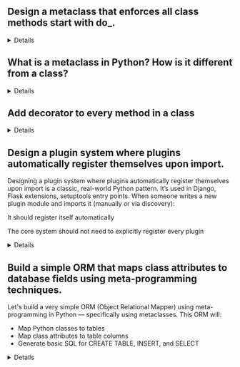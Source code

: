 ## Design a metaclass that enforces all class methods start with do_.

<details>

```python
class DoMethodEnforcer(type):
    def __new__(cls, name, bases, class_dict):
        for attr_name, attr_value in class_dict.items():
            if callable(attr_value) and not attr_name.startswith('__'):
                if not attr_name.startswith("do_"):
                    raise TypeError(
                        f"Method '{attr_name}' in class '{name}' must start with 'do_'"
                    )
        return super().__new__(cls, name, bases, class_dict)
```

### ✅ This will work
class GoodClass(metaclass=DoMethodEnforcer):
    def do_task(self): pass
    def do_another(self): pass

### ❌ This will raise an error
class BadClass(metaclass=DoMethodEnforcer):
    def do_valid(self): pass
    def invalid_method(self): pass  # Raises TypeError


### return super().__new__(cls, name, bases, class_dict)
is essential in a metaclass because it is the part that actually creates the class object.

</details>


## What is a metaclass in Python? How is it different from a class?
<details>

- just like a class defines how instances behave, a metaclass defines how classes behave.
- In Python, everything is an object, and every class is an instance of a metaclass.
- By default, the metaclass for all classes is type.
- You can create custom metaclasses by inheriting from type and overriding methods like __new__ and __init__.

### 🔁 Class vs Metaclass:

- A class defines behavior for its instances.
- A metaclass defines behavior for classes themselves.

</details>

## Add decorator to every method in a class

<details>

```go
import types

def method_decorator(method):
    def wrapper(*args, **kwargs):
        print("Calling method:", method.__name__)
        return method(*args, **kwargs)
    return wrapper

class MethodDecoratorMeta(type):
    def __new__(mcs, name, bases, dct):
        new_dct = {}
        for attr_name, attr_val in dct.items():
            if isinstance(attr_val, types.FunctionType) and not attr_name.startswith("__"):
                attr_val = method_decorator(attr_val)
            new_dct[attr_name] = attr_val
        return super().__new__(mcs, name, bases, new_dct)

class Base(metaclass=MethodDecoratorMeta):
    def process(self):
        print("Process is called")
    def func2(self):
        print("func2 is called")
    def _func3(self):
        print("func3 is called")

b = Base()
b.process()
b.func2()
b._func3()
```
</details>


## Design a plugin system where plugins automatically register themselves upon import.
Designing a plugin system where plugins automatically register themselves upon import is a classic, real-world Python pattern. It’s used in Django, Flask extensions, setuptools entry points.
When someone writes a new plugin module and imports it (manually or via discovery):

It should register itself automatically

The core system should not need to explicitly register every plugin

<details> 

```go

### 1. Plugin Registry

```python
class PluginRegistry:
    _plugins = {}

    @classmethod
    def register(cls, name, plugin_cls):
        cls._plugins[name] = plugin_cls

    @classmethod
    def get_plugins(cls):
        return dict(cls._plugins)
```

### 2. Base Plugin Class (with metaclass auto-registration)

```python
class PluginMeta(type):
    def __init__(cls, name, bases, clsdict):
        if name != "BasePlugin":  # Skip base class itself
            PluginRegistry.register(name, cls)
        super().__init__(name, bases, clsdict)

class BasePlugin(metaclass=PluginMeta):
    def run(self):
        raise NotImplementedError
```

### 3. Define Plugins (in separate files/modules)

```python
# plugin_foo.py
from base import BasePlugin

class FooPlugin(BasePlugin):
    def run(self):
        print("FooPlugin running")
```

```python
# plugin_bar.py
from base import BasePlugin

class BarPlugin(BasePlugin):
    def run(self):
        print("BarPlugin running")
```

### 4. Main Program: Discover Plugins

```python
# main.py
import plugin_foo
import plugin_bar

from plugin_registry import PluginRegistry

for name, plugin_cls in PluginRegistry.get_plugins().items():
    print(f"Running {name}")
    plugin_cls().run()
```

### ✅ Output

```sql
Running FooPlugin
FooPlugin running
Running BarPlugin
BarPlugin running
```
🎉 No explicit registration in main.py — plugins registered at import time.

</details>

## Build a simple ORM that maps class attributes to database fields using meta-programming techniques.

Let's build a very simple ORM (Object Relational Mapper) using meta-programming in Python — specifically using metaclasses. This ORM will:

- Map Python classes to tables
- Map class attributes to table columns
- Generate basic SQL for CREATE TABLE, INSERT, and SELECT

<details>

```go
# orm/fields.py
class Field:
    def __init__(self, column_type):
        self.column_type = column_type

class StringField(Field):
    def __init__(self, max_length=255):
        super().__init__(f"VARCHAR({max_length})")

class IntegerField(Field):
    def __init__(self):
        super().__init__("INTEGER")

# orm/metabase.py
class ModelMeta(type):
    def __new__(mcs, name, bases, attrs):
        print("__new__ is called on model meta", name, attrs)
        if name == 'BaseModel':
            return super().__new__(mcs, name, bases, attrs)

        mappings = {}
        for key, value in attrs.items():
            if isinstance(value, Field):
                mappings[key] = value

        cls = super().__new__(mcs, name, bases, attrs)
        cls.__mappings__ = mappings
        cls.__table__ = name.lower()
        return cls
        
# orm/base.py
class BaseModel(metaclass=ModelMeta):
    def __init__(self, **kwargs):
        print("Base Model init is called ...")
        for key in self.__mappings__:
            setattr(self, key, kwargs.get(key))

    def save(self):
        fields = []
        values = []
        for key, field in self.__mappings__.items():
            fields.append(key)
            values.append(repr(getattr(self, key)))
        sql = f"INSERT INTO {self.__table__} ({', '.join(fields)}) VALUES ({', '.join(values)});"
        print("SQL:", sql)

    @classmethod
    def create_table(cls):
        columns = [f"{name} {field.column_type}" for name, field in cls.__mappings__.items()]
        sql = f"CREATE TABLE {cls.__table__} ({', '.join(columns)});"
        print("SQL:", sql)


class User(BaseModel):
    print("User is initializing")
    id = IntegerField()
    name = StringField()
    email = StringField()

print("Create table is called")
User.create_table()
u = User(id=1, name="Alice", email="alice@example.com")
u.save()
```
</details>
